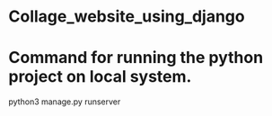 # Collage_website_using_django

# Command for running the python project on local system.
python3 manage.py runserver